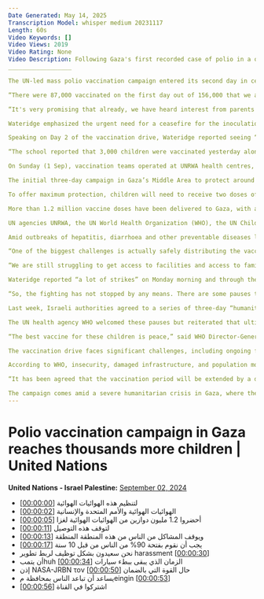 ```yaml
---
Date Generated: May 14, 2025
Transcription Model: whisper medium 20231117
Length: 60s
Video Keywords: []
Video Views: 2019
Video Rating: None
Video Description: Following Gaza's first recorded case of polio in a quarter century, thousands more children received vaccinations in a campaign run by the Palestinian Ministry of Health, the UN Relief and Works Agency for Palestine Refugees (UNRWA), the UN World Health Organization (WHO), the UN Children’s Fund (UNICEF) and their partners. In order to stop the suffering caused by the debilitating virus and halt its further spread, they must reach 90 percent of all children under 10 years of age.
__________________

The UN-led mass polio vaccination campaign entered its second day in central Gaza today (2 Sep) with pauses in fighting holding sufficiently for thousands more children to receive their dose, in addition to the 87,000 who received their first round on Sunday, UN agencies said.

“There were 87,000 vaccinated on the first day out of 156,000 that we are hoping to reach in the Middle Area,” said Louise Wateridge, Senior Communications Officer for UNWRA, the largest UN agency in the Gaza Strip.

“It's very promising that already, we have heard interest from parents who have come from Khan Younis, who have come from the southern area, and are asking our staff there and asking our teams, ‘When is the vaccination going to be available for us? When can we take our children?’”

Wateridge emphasized the urgent need for a ceasefire for the inoculation campaign to be successful, along with the release of all hostages taken during Hamas-led terror attacks in Israel on 7 October.

Speaking on Day 2 of the vaccination drive, Wateridge reported seeing “hundreds of children” at a health centre in Deir Al-Balah and more at an UNWRA school in the central city.

“The school reported that 3,000 children were vaccinated yesterday alone, so you know we’re seeing very good numbers and [need] to keep the momentum going,”

On Sunday (1 Sep), vaccination teams operated at UNRWA health centres, mobile medical points, and tents, with similar arrangements in place for today.

The initial three-day campaign in Gaza’s Middle Area to protect around 640,000 Palestinian youngsters from the highly infectious disease comes after health authorities detected the first case of polio in Gaza in 25 years.

To offer maximum protection, children will need to receive two doses of the vaccine at a four-week interval.

More than 1.2 million vaccine doses have been delivered to Gaza, with an additional 400,000 doses expected soon.

UN agencies UNRWA, the UN World Health Organization (WHO), the UN Children’s Fund (UNICEF) and Palestinian health authorities aim to achieve at least 90 percent vaccination coverage in each round of the campaign to curb the current outbreak and prevent the international spread of polio.

Amid outbreaks of hepatitis, diarrhoea and other preventable diseases linked to 10 months of heavy Israeli bombardment and clashes with Hamas militants, UN agencies underscored the need to for all warring sides to maintain the agreed eight-hour pause in hostilities.

“One of the biggest challenges is actually safely distributing the vaccinations because we have some areas in these so-called [humanitarian] pause zones between 6am and 2pm, there needs to be no fighting,” UNRWA’s Wateridge told UN News.

“We are still struggling to get access to facilities and access to families and children in those areas. It’s far too dangerous for them to travel, to move; there is ongoing fighting.”

Wateridge reported “a lot of strikes” on Monday morning and through the night on Sunday.

“So, the fighting has not stopped by any means. There are some pauses throughout the day, but it's not guaranteed. We don't have guaranteed safety to people, and we really need that to reach all the children to get that 90 percent success rate.”

Last week, Israeli authorities agreed to a series of three-day “humanitarian pauses” in central, southern, and northern Gaza, allowing the vaccination campaign to proceed.

The UN health agency WHO welcomed these pauses but reiterated that ultimately, “the only solution” to safeguard the health of Gaza’s children was a ceasefire.

“The best vaccine for these children is peace,” said WHO Director-General Tedros Adhanom Ghebreyesus.

The vaccination drive faces significant challenges, including ongoing fighting, devastated roads, and hospital closures caused by the conflict.

According to WHO, insecurity, damaged infrastructure, and population movements make it unlikely that three days in each area will be sufficient for adequate coverage.

“It has been agreed that the vaccination period will be extended by a day, if necessary,” WHO noted, stressing that vaccination teams must be protected and allowed to conduct their work safely.

The campaign comes amid a severe humanitarian crisis in Gaza, where the conflict between Israel and Hamas, coupled with Israel’s blockade of the enclave, has led to acute shortages of food, drinking water, and medical supplies.
---
```


# Polio vaccination campaign in Gaza reaches thousands more children | United Nations
**United Nations - Israel Palestine:** [September 02, 2024](https://www.youtube.com/watch?v=-oXzgTMe6kc)
*  لتنظيم هذه الهوائيات الهوائية [[00:00:00](https://www.youtube.com/watch?v=-oXzgTMe6kc&t=0.0s)]
*  الهوائيات الهوائية والأمم المتحدة والإنسانية [[00:00:02](https://www.youtube.com/watch?v=-oXzgTMe6kc&t=2.0s)]
*  أحضروا 1.2 مليون دوازين من الهوائيات الهوائية لغزا [[00:00:05](https://www.youtube.com/watch?v=-oXzgTMe6kc&t=5.5200000000000005s)]
*  لتوقف هذه التوصيل [[00:00:11](https://www.youtube.com/watch?v=-oXzgTMe6kc&t=11.68s)]
*  ويوقف المشاكل من الناس من هذه المنطقة المنطقة [[00:00:13](https://www.youtube.com/watch?v=-oXzgTMe6kc&t=13.280000000000001s)]
*  يجب أن نقوم بفتحة 90% من الناس من قبل 10 سنة [[00:00:17](https://www.youtube.com/watch?v=-oXzgTMe6kc&t=17.52s)]
*  نحن سعيدون بشكل توظيف لربط تطوير harassment [[00:00:30](https://www.youtube.com/watch?v=-oXzgTMe6kc&t=30.3s)]
*  أن يتمبhuh الزمان الذي يبقى ببطء سيارات [[00:00:34](https://www.youtube.com/watch?v=-oXzgTMe6kc&t=34.36s)]
*  إذن NASA-JRBN τον حال القوة التي بالضمان [[00:00:50](https://www.youtube.com/watch?v=-oXzgTMe6kc&t=50.96s)]
*  يساعد أن تباعد الناس بمحافظة مeingin [[00:00:53](https://www.youtube.com/watch?v=-oXzgTMe6kc&t=53.8s)]
*  اشتركوا في القناة [[00:00:56](https://www.youtube.com/watch?v=-oXzgTMe6kc&t=56.64s)]
